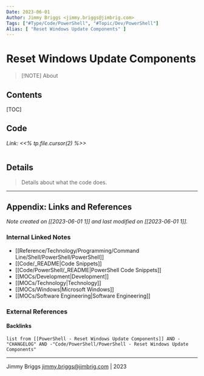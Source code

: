 ```yaml
---
Date: 2023-06-01
Author: Jimmy Briggs <jimmy.briggs@jimbrig.com>
Tags: ["#Type/Code/PowerShell", "#Topic/Dev/PowerShell"]
Alias: [ "Reset Windows Update Components" ]
---
```


# Reset Windows Update Components

> [!NOTE] About
> 

## Contents

[TOC]

## Code

*Link: <<% tp.file.cursor(2) %>>*

```powershell

```

## Details

> Details about what the code does.


***

## Appendix: Links and References

*Note created on [[2023-06-01 1]] and last modified on [[2023-06-01 1]].*

### Internal Linked Notes

- [[Reference/Technology/Programming/Command Line/Shell/PowerShell/PowerShell]]
- [[Code/_README|Code Snippets]]
- [[Code/PowerShell/_README|PowerShell Code Snippets]]
- [[MOCs/Development|Development]]
- [[MOCs/Technology|Technology]]
- [[MOCs/Windows|Microsoft Windows]]
- [[MOCs/Software Engineering|Software Engineering]]

### External References

#### Backlinks

```dataview
list from [[PowerShell - Reset Windows Update Components]] AND -"CHANGELOG" AND -"Code/PowerShell/PowerShell - Reset Windows Update Components"
```


***

Jimmy Briggs <jimmy.briggs@jimbrig.com> | 2023

